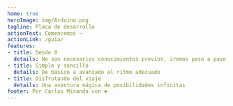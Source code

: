 ```yaml
---
home: true
heroImage: img/Arduino.png
tagline: Placa de desarrollo
actionText: Comencemos →
actionLink: /guia/
features:
- title: Desde 0
  details: No son necesarios conocimientos previos, iremos paso a paso.
- title: Simple y sencillo
  details: De básico a avanzado al ritmo adecuado
- title: Disfrutando del viaje
  details: Una aventura mágica de posibilidades infinitas
footer: Por Carlos Miranda con ❤️
---
```

